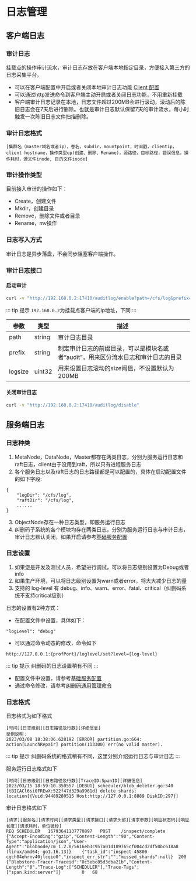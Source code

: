 # 日志管理

## 客户端日志

### 审计日志
挂载点的操作审计流水，审计日志存放在客户端本地指定目录，方便接入第三方的日志采集平台。

- 可以在客户端配置中开启或者关闭本地审计日志功能 [Client 配置](../maintenance/configs/client.md)
- 可以通过http发送命令到客户端主动开启或者关闭日志功能，不用重新挂载 
- 客户端审计日志记录在本地，日志文件超过200MB会进行滚动，滚动后的陈旧日志会在7天后进行删除。也就是审计日志默认保留7天的审计流水，每小时触发一次陈旧日志文件扫描删除。


### 审计日志格式

```text
[集群名（master域名或者ip），卷名，subdir，mountpoint，时间戳，clientip，client hostname，操作类型op(创建、删除、Rename)，源路径，目标路径，错误信息，操作耗时，源文件inode, 目的文件inode]
```

### 审计操作类型
目前接入审计的操作如下：

- Create，创建文件
- Mkdir，创建目录
- Remove，删除文件或者目录
- Rename，mv操作

### 日志写入方式

审计日志是异步落盘，不会同步阻塞客户端操作。

### 审计日志接口

#### 启动审计
```bash
curl -v "http://192.168.0.2:17410/auditlog/enable?path=/cfs/log&prefix=client2&logsize=1024"
```
::: tip 提示
`192.168.0.2`为挂载点客户端的ip地址，下同
:::

| 参数      | 类型     | 描述                                           |
|---------|--------|----------------------------------------------|
| path    | string | 审计日志目录                                       |
| prefix  | string | 制定审计日志的前缀目录，可以是模块名或者“audit”，用来区分流水日志和审计日志的目录 |
| logsize | uint32 | 用来设置日志滚动的size阈值，不设置默认为200MB                  |

#### 关闭审计日志

```bash
curl -v "http://192.168.0.2:17410/auditlog/disable"
```

## 服务端日志

### 日志种类
1. MetaNode，DataNode，Master都存在两类日志，分别为服务运行日志和raft日志，client由于没用到raft，所以只有进程服务日志
2. 各个服务日志以及raft日志的日志路径都是可以配置的，具体在启动配置文件的如下字段:
```
{
    "logDir": "/cfs/log",
    "raftDir": "/cfs/log",
    ......
}
```
3. ObjectNode存在一种日志类型，即服务运行日志
4. 纠删码子系统的各个模块均存在两类日志，分别为服务运行日志与审计日志，审计日志默认关闭，如果开启请参考[基础服务配置](./configs/blobstore/base.md)

### 日志设置

1. 如果您是开发及测试人员，希望进行调试，可以将日志级别设置为Debug或者info  
2. 如果生产环境，可以将日志级别设置为warn或者error，将大大减少日志的量 
3. 支持的 log-level 有 debug、info、warn、error、fatal、critical（纠删码系统不支持critical级别）

日志的设置有2种方式：

- 在配置文件中设置，具体如下：
```
"logLevel": "debug"
```
- 可以通过命令动态的修改，命令如下
```
http://127.0.0.1:{profPort}/loglevel/set?level={log-level}
```

::: tip 提示
纠删码的日志设置稍有不同
:::

- 配置文件中设置，请参考[基础服务配置](./configs/blobstore/base.md)
- 通过命令修改，请参考[纠删码通用管理命令](./admin-api/blobstore/base.md)


### 日志格式

日志格式为如下格式
```text
[时间][日志级别][日志路径及行数][详细信息]
举例说明：
2023/03/08 18:38:06.628192 [ERROR] partition.go:664: action[LaunchRepair] partition(113300) err(no valid master).
```

::: tip 提示
纠删码系统的格式稍有不同，这里分别介绍运行日志与审计日志
:::

服务运行日志格式如下

```test
[时间][日志级别][日志路径及行数][TraceID:SpanID][详细信息]
2023/03/15 18:59:10.350557 [DEBUG] scheduler/blob_deleter.go:540 [tBICACl6si0FREwX:522f47d329a9961d] delete shards: location[{Vuid:94489280515 Host:http://127.0.0.1:8889 DiskID:297}]
```

审计日志格式如下

```text
[请求][服务名][请求时间][请求类型][请求接口][请求头部][请求参数][响应状态码][响应长度][请求耗时，单位微秒]
REQ	SCHEDULER	16793641137770897	POST	/inspect/complete	{"Accept-Encoding":"gzip","Content-Length":"90","Content-Type":"application/json","User-Agent":"blobnode/cm_1.2.0/5616eb3c957a01d189765cf004cd2df50bc618a8 (linux/amd64; go1.16.13)}	{"task_id":"inspect-45800-cgch04ehrnv40jlcqio0","inspect_err_str":"","missed_shards":null}	200	{"Blobstore-Tracer-Traceid":"0c5ebc85d3dba21b","Content-Length":"0","Trace-Log":["SCHEDULER"],"Trace-Tags":["span.kind:server"]}		0	68
```
